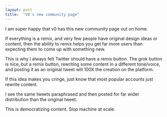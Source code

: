 ```yaml
---
layout: post
title:  "V0's new community page"
---
```


I am super happy that v0 has this new community page out on home.

If everything is a remix, and very few people have original design ideas or content, then the ability to remix helps you get far more users than expecting them to come up with something new.

This is why I always felt Twitter should have a remix button. The grok button is nice, but a remix button, rewriting some content in a different tone/voice, and posting it as an original tweet will 100X the creation on the platform.

If this idea makes you cringe, just know that most popular accounts just rewrite content.

I see the same tweets paraphrased and then posted for far wider distribution than the original tweet.

This is democratizing content. Slop machine at scale.
